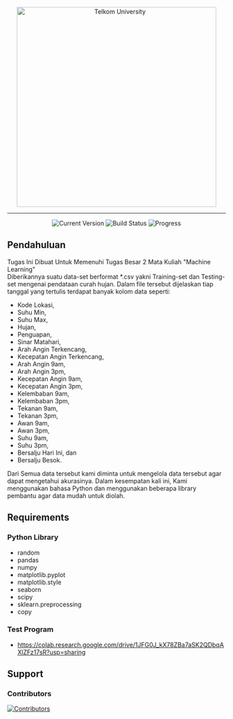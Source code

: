 <p align="center">
  <a href="#/">
    <img width="460" src="https://telkomuniversity.ac.id/wp-content/uploads/2019/03/Logo-Telkom-University-png-3430x1174.png" title="Telkom University" alt="Telkom University">
  </a>
  <br>
</p>
<hr/>
<p align="center">
  <img src="https://badgen.net/badge/version/v4/blue" title="Current Version" alt="Current Version">
  <img src="https://badgen.net/badge/build/final/grey" title="Build Status" alt="Build Status">
  <img src="https://badgen.net/badge/progress/100%25/green" title="Progress" alt="Progress">                                                                                                                                    
</p>

## Pendahuluan

Tugas Ini Dibuat Untuk Memenuhi Tugas Besar 2 Mata Kuliah "Machine Learning" <br>
Diberikannya suatu data-set berformat *.csv yakni Training-set dan Testing-set mengenai pendataan curah hujan. Dalam file tersebut dijelaskan tiap tanggal yang tertulis terdapat banyak kolom data seperti:
* Kode Lokasi,
* Suhu Min,
* Suhu Max,
* Hujan,
* Penguapan,
* Sinar Matahari,
* Arah Angin Terkencang,
* Kecepatan Angin Terkencang,
* Arah Angin 9am,
* Arah Angin 3pm,
* Kecepatan Angin 9am,
* Kecepatan Angin 3pm,
* Kelembaban 9am,
* Kelembaban 3pm,
* Tekanan 9am,
* Tekanan 3pm,
* Awan 9am,
* Awan 3pm,
* Suhu 9am,
* Suhu 3pm,
* Bersalju Hari Ini, dan
* Bersalju Besok.

Dari Semua data tersebut kami diminta untuk mengelola data tersebut agar dapat mengetahui akurasinya. Dalam kesempatan kali ini, Kami menggunakan bahasa Python dan menggunakan beberapa library pembantu agar data mudah untuk diolah. 

## Requirements

### Python Library
* random
* pandas
* numpy
* matplotlib.pyplot
* matplotlib.style
* seaborn
* scipy
* sklearn.preprocessing
* copy

### Test Program
* https://colab.research.google.com/drive/1JFG0J_kX78ZBa7aSK2QDbqAXlZFz17sR?usp=sharing

## Support

### Contributors

<a href="https://github.com/shibakabul/TubesMalin2/graphs/contributors">
  <img src="https://contributors-img.web.app/image?repo=shibakabul/TubesMalin2" title="Contributors" alt="Contributors"/>
</a>
